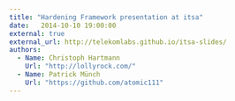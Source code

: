 ```yaml
---
title: "Hardening Framework presentation at itsa"
date:   2014-10-10 19:00:00
external: true
external_url: http://telekomlabs.github.io/itsa-slides/
authors:
  - Name: Christoph Hartmann
    Url: "http://lollyrock.com/"
  - Name: Patrick Münch
    Url: "https://github.com/atomic111"
---
```

